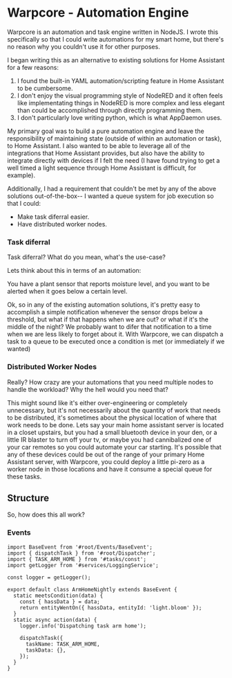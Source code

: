# Warpcore - Automation Engine

Warpcore is an automation and task engine written in NodeJS. I wrote this specifically so that I could write automations for my smart home, but there's no reason why you couldn't use it for other purposes.

I began writing this as an alternative to existing solutions for Home Assistant for a few reasons:

1. I found the built-in YAML automation/scripting feature in Home Assistant to be cumbersome.
2. I don't enjoy the visual programming style of NodeRED and it often feels like implementating things in NodeRED is more complex and less elegant than could be accomplished through directly programming them.
3. I don't particularly love writing python, which is what AppDaemon uses.

My primary goal was to build a pure automation engine and leave the responsibility of maintaining state (outside of within an automation or task), to Home Assistant. I also wanted to be able to leverage all of the integrations that Home Assistant provides, but also have the ability to integrate directly with devices if I felt the need (I have found trying to get a well timed a light sequence through Home Assistant is difficult, for example).

Additionally, I had a requirement that couldn't be met by any of the above solutions out-of-the-box-- I wanted a queue system for job execution so that I could:
- Make task diferral easier.
- Have distributed worker nodes.

### Task diferral

Task diferral? What do you mean, what's the use-case?

Lets think about this in terms of an automation:

You have a plant sensor that reports moisture level, and you want to be alerted when it goes below a certain level.

Ok, so in any of the existing automation solutions, it's pretty easy to accomplish a simple notification whenever the sensor drops below a threshold, but what if that happens when we are out? or what if it's the middle of the night? We probably want to difer that notification to a time when we are less likely to forget about it. With Warpcore, we can dispatch a task to a queue to be executed once a condition is met (or immediately if we wanted)

### Distributed Worker Nodes

Really? How crazy are your automations that you need multiple nodes to handle the workload? Why the hell would you need that?

This might sound like it's either over-engineering or completely unnecessary, but it's not necessarily about the quantity of work that needs to be distributed, it's sometimes about the physical location of where that work needs to be done. Lets say your main home assistant server is located in a closet upstairs, but you had a small bluetooth device in your den, or a little IR blaster to turn off your tv, or maybe you had cannibalized one of your car remotes so you could automate your car starting. It's possible that any of these devices could be out of the range of your primary Home Assistant server, with Warpcore, you could deploy a little pi-zero as a worker node in those locations and have it consume a special queue for these tasks.

## Structure

So, how does this all work?

### Events

```
import BaseEvent from '#root/Events/BaseEvent';
import { dispatchTask } from '#root/Dispatcher';
import { TASK_ARM_HOME } from '#tasks/const';
import getLogger from '#services/LoggingService';

const logger = getLogger();

export default class ArmHomeNightly extends BaseEvent {
  static meetsCondition(data) {
    const { hassData } = data;
    return entityWentOn({ hassData, entityId: 'light.bloom' });
  }
  static async action(data) {
    logger.info('Dispatching task arm home');

    dispatchTask({
      taskName: TASK_ARM_HOME,
      taskData: {},
    });
  }
}
```
